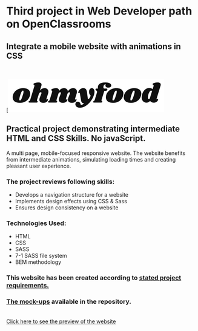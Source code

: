 # **Third project in Web Developer path on OpenClassrooms** 

## **Integrate a mobile website with animations in CSS**
<br>

[![image](https://github.com/bartek-swiderski92/ohmyfood/blob/main/assets/logo/ohmyfood_bg.png?raw=true)
<br> 

## Practical project demonstrating intermediate HTML and CSS Skills. No javaScript.
A multi page, mobile-focused responsive website. The website benefits from intermediate animations, simulating loading times and creating pleasant user experience. 

### The project reviews following skills:
* Develops a navigation structure for a website
* Implements design effects using CSS & Sass
* Ensures design consistency on a website

### Technologies Used:
* HTML
* CSS
* SASS
* 7-1 SASS file system
* BEM methodology 

### This website has been created according to [stated project requirements.](https://s3-eu-west-1.amazonaws.com/course.oc-static.com/projects/Web%20Developer%20P3/Creative%20Brief%20-%20Ohmyfood!.pdf)

### [The mock-ups](https://github.com/phos23/BartoszSwiderski_3_10152020_A/tree/main/mock-ups) available in the repository.
<br>
<a href="https://bartek-swiderski92.github.io/ohmyfood/">Click here to see the preview of the website</a>

